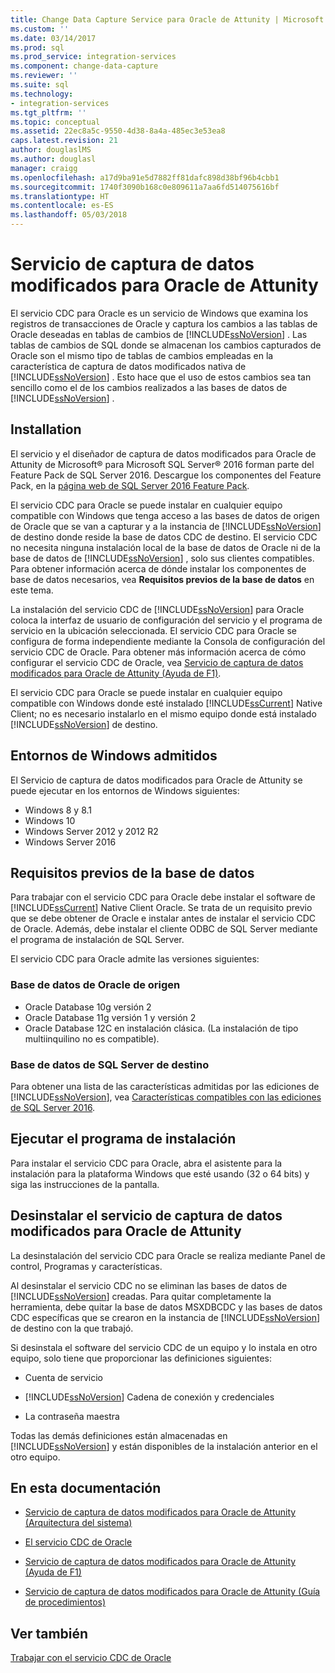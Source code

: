 ```yaml
---
title: Change Data Capture Service para Oracle de Attunity | Microsoft Docs
ms.custom: ''
ms.date: 03/14/2017
ms.prod: sql
ms.prod_service: integration-services
ms.component: change-data-capture
ms.reviewer: ''
ms.suite: sql
ms.technology:
- integration-services
ms.tgt_pltfrm: ''
ms.topic: conceptual
ms.assetid: 22ec8a5c-9550-4d38-8a4a-485ec3e53ea8
caps.latest.revision: 21
author: douglaslMS
ms.author: douglasl
manager: craigg
ms.openlocfilehash: a17d9ba91e5d7882ff81dafc898d38bf96b4cbb1
ms.sourcegitcommit: 1740f3090b168c0e809611a7aa6fd514075616bf
ms.translationtype: HT
ms.contentlocale: es-ES
ms.lasthandoff: 05/03/2018
---
```

# <a name="change-data-capture-service-for-oracle-by-attunity"></a>Servicio de captura de datos modificados para Oracle de Attunity
  El servicio CDC para Oracle es un servicio de Windows que examina los registros de transacciones de Oracle y captura los cambios a las tablas de Oracle deseadas en tablas de cambios de [!INCLUDE[ssNoVersion](../../includes/ssnoversion-md.md)] . Las tablas de cambios de SQL donde se almacenan los cambios capturados de Oracle son el mismo tipo de tablas de cambios empleadas en la característica de captura de datos modificados nativa de [!INCLUDE[ssNoVersion](../../includes/ssnoversion-md.md)] . Esto hace que el uso de estos cambios sea tan sencillo como el de los cambios realizados a las bases de datos de [!INCLUDE[ssNoVersion](../../includes/ssnoversion-md.md)] .  
  
## <a name="installation"></a>Installation  
 El servicio y el diseñador de captura de datos modificados para Oracle de Attunity de Microsoft® para Microsoft SQL Server® 2016 forman parte del Feature Pack de SQL Server 2016. Descargue los componentes del Feature Pack, en la [página web de SQL Server 2016 Feature Pack](http://go.microsoft.com/fwlink/?LinkId=746297).  
  
 El servicio CDC para Oracle se puede instalar en cualquier equipo compatible con Windows que tenga acceso a las bases de datos de origen de Oracle que se van a capturar y a la instancia de [!INCLUDE[ssNoVersion](../../includes/ssnoversion-md.md)] de destino donde reside la base de datos CDC de destino. El servicio CDC no necesita ninguna instalación local de la base de datos de Oracle ni de la base de datos de [!INCLUDE[ssNoVersion](../../includes/ssnoversion-md.md)] , solo sus clientes compatibles. Para obtener información acerca de dónde instalar los componentes de base de datos necesarios, vea **Requisitos previos de la base de datos** en este tema.  
  
 La instalación del servicio CDC de [!INCLUDE[ssNoVersion](../../includes/ssnoversion-md.md)] para Oracle coloca la interfaz de usuario de configuración del servicio y el programa de servicio en la ubicación seleccionada. El servicio CDC para Oracle se configura de forma independiente mediante la Consola de configuración del servicio CDC de Oracle. Para obtener más información acerca de cómo configurar el servicio CDC de Oracle, vea [Servicio de captura de datos modificados para Oracle de Attunity (Ayuda de F1)](../../integration-services/change-data-capture/change-data-capture-service-for-oracle-by-attunity-f1-help.md).  
  
 El servicio CDC para Oracle se puede instalar en cualquier equipo compatible con Windows donde esté instalado [!INCLUDE[ssCurrent](../../includes/sscurrent-md.md)] Native Client; no es necesario instalarlo en el mismo equipo donde está instalado [!INCLUDE[ssNoVersion](../../includes/ssnoversion-md.md)] de destino.  
  
## <a name="supported-windows-environments"></a>Entornos de Windows admitidos  
 El Servicio de captura de datos modificados para Oracle de Attunity se puede ejecutar en los entornos de Windows siguientes:  
  
-   Windows 8 y 8.1  
-   Windows 10  
-   Windows Server 2012 y 2012 R2
-   Windows Server 2016
  
## <a name="database-prerequisites"></a>Requisitos previos de la base de datos  
 Para trabajar con el servicio CDC para Oracle debe instalar el software de [!INCLUDE[ssCurrent](../../includes/sscurrent-md.md)] Native Client Oracle. Se trata de un requisito previo que se debe obtener de Oracle e instalar antes de instalar el servicio CDC de Oracle. Además, debe instalar el cliente ODBC de SQL Server mediante el programa de instalación de SQL Server.  
  
 El servicio CDC para Oracle admite las versiones siguientes:  
  
### <a name="source-oracle-database"></a>Base de datos de Oracle de origen  
  
-   Oracle Database 10g versión 2
-   Oracle Database 11g versión 1 y versión 2
-   Oracle Database 12C en instalación clásica. (La instalación de tipo multiinquilino no es compatible).  
  
### <a name="target-sql-server-database"></a>Base de datos de SQL Server de destino  
 Para obtener una lista de las características admitidas por las ediciones de [!INCLUDE[ssNoVersion](../../includes/ssnoversion-md.md)], vea [Características compatibles con las ediciones de SQL Server 2016](~/sql-server/editions-and-supported-features-for-sql-server-2016.md).  
  
## <a name="running-the-installation-program"></a>Ejecutar el programa de instalación  
 Para instalar el servicio CDC para Oracle, abra el asistente para la instalación para la plataforma Windows que esté usando (32 o 64 bits) y siga las instrucciones de la pantalla.  
  
## <a name="uninstalling-change-data-capture-service-for-oracle-by-attunity"></a>Desinstalar el servicio de captura de datos modificados para Oracle de Attunity  
 La desinstalación del servicio CDC para Oracle se realiza mediante Panel de control, Programas y características.  
  
 Al desinstalar el servicio CDC no se eliminan las bases de datos de [!INCLUDE[ssNoVersion](../../includes/ssnoversion-md.md)] creadas. Para quitar completamente la herramienta, debe quitar la base de datos MSXDBCDC y las bases de datos CDC específicas que se crearon en la instancia de [!INCLUDE[ssNoVersion](../../includes/ssnoversion-md.md)] de destino con la que trabajó.  
  
 Si desinstala el software del servicio CDC de un equipo y lo instala en otro equipo, solo tiene que proporcionar las definiciones siguientes:  
  
-   Cuenta de servicio  
  
-   [!INCLUDE[ssNoVersion](../../includes/ssnoversion-md.md)] Cadena de conexión y credenciales  
  
-   La contraseña maestra  
  
 Todas las demás definiciones están almacenadas en [!INCLUDE[ssNoVersion](../../includes/ssnoversion-md.md)] y están disponibles de la instalación anterior en el otro equipo.  
  
## <a name="in-this-documentation"></a>En esta documentación  
  
-   [Servicio de captura de datos modificados para Oracle de Attunity (Arquitectura del sistema)](../../integration-services/change-data-capture/change-data-capture-service-for-oracle-by-attunity-system-architecture.md)  
  
-   [El servicio CDC de Oracle](../../integration-services/change-data-capture/the-oracle-cdc-service.md)  
  
-   [Servicio de captura de datos modificados para Oracle de Attunity (Ayuda de F1)](../../integration-services/change-data-capture/change-data-capture-service-for-oracle-by-attunity-f1-help.md)  
  
-   [Servicio de captura de datos modificados para Oracle de Attunity (Guía de procedimientos)](../../integration-services/change-data-capture/change-data-capture-service-for-oracle-by-attunity-how-to-guide.md)  
  
## <a name="see-also"></a>Ver también  
 [Trabajar con el servicio CDC de Oracle](../../integration-services/change-data-capture/working-with-the-oracle-cdc-service.md)  
  
  
